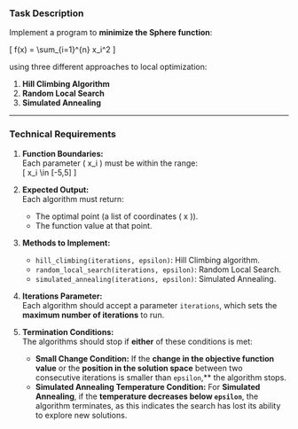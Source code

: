### **Task Description**  

Implement a program to **minimize the Sphere function**:  

\[
f(x) = \sum_{i=1}^{n} x_i^2
\]

using three different approaches to local optimization:  

1. **Hill Climbing Algorithm**  
2. **Random Local Search**  
3. **Simulated Annealing**  

---

### **Technical Requirements**  

1. **Function Boundaries:**  
   Each parameter \( x_i \) must be within the range:  
   \[
   x_i \in [-5,5]
   \]

2. **Expected Output:**  
   Each algorithm must return:  
   - The optimal point (a list of coordinates \( x \)).  
   - The function value at that point.  

3. **Methods to Implement:**  
   - `hill_climbing(iterations, epsilon)`: Hill Climbing algorithm.  
   - `random_local_search(iterations, epsilon)`: Random Local Search.  
   - `simulated_annealing(iterations, epsilon)`: Simulated Annealing.  

4. **Iterations Parameter:**  
   Each algorithm should accept a parameter `iterations`, which sets the **maximum number of iterations** to run.  

5. **Termination Conditions:**  
   The algorithms should stop if **either** of these conditions is met:  

   - **Small Change Condition:** If the **change in the objective function value** or the **position in the solution space** between two consecutive iterations is smaller than `epsilon`,** the algorithm stops.  
   - **Simulated Annealing Temperature Condition:** For **Simulated Annealing**, if the **temperature decreases below `epsilon`**, the algorithm terminates, as this indicates the search has lost its ability to explore new solutions.  